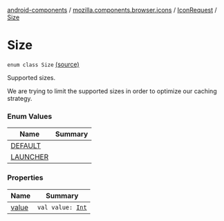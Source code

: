 [android-components](../../../index.md) / [mozilla.components.browser.icons](../../index.md) / [IconRequest](../index.md) / [Size](./index.md)

# Size

`enum class Size` [(source)](https://github.com/mozilla-mobile/android-components/blob/master/components/browser/icons/src/main/java/mozilla/components/browser/icons/IconRequest.kt#L27)

Supported sizes.

We are trying to limit the supported sizes in order to optimize our caching strategy.

### Enum Values

| Name | Summary |
|---|---|
| [DEFAULT](-d-e-f-a-u-l-t.md) |  |
| [LAUNCHER](-l-a-u-n-c-h-e-r.md) |  |

### Properties

| Name | Summary |
|---|---|
| [value](value.md) | `val value: `[`Int`](https://kotlinlang.org/api/latest/jvm/stdlib/kotlin/-int/index.html) |
